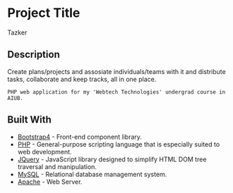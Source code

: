 # Project Title

Tazker

## Description

Create plans/projects and assosiate individuals/teams with it and distribute tasks, collaborate and keep tracks, all in one place.

```
PHP web application for my 'Webtech Technologies' undergrad course in AIUB.
```


## Built With

* [Bootstrap4]() - Front-end component library. 
* [PHP]() -  General-purpose scripting language that is especially suited to web development.
* [JQuery]() - JavaScript library designed to simplify HTML DOM tree traversal and manipulation.
* [MySQL]() - Relational database management system.
* [Apache]() - Web Server.

